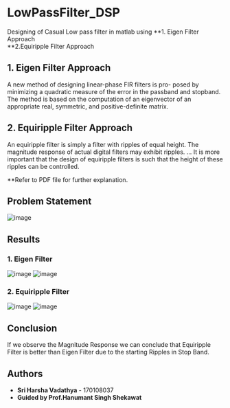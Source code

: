 # LowPassFilter_DSP
Designing of Casual Low pass filter in matlab using 
**1. Eigen Filter Approach  
**2.Equiripple Filter Approach 



## 1. Eigen Filter Approach 
A new method of designing linear-phase FIR filters is pro- posed by minimizing a quadratic measure of the error in the passband and stopband. The method is based on the computation of an eigenvector of an appropriate real, symmetric, and positive-definite matrix.
## 2. Equiripple Filter Approach 
An equiripple filter is simply a filter with ripples of equal height. The magnitude response of actual digital filters may exhibit ripples. ... It is more important that the design of equiripple filters is such that the height of these ripples can be controlled.

**Refer to PDF file for further explanation.

## Problem Statement
![image](https://user-images.githubusercontent.com/39313541/88342348-d60bbc00-cd5c-11ea-8a00-b3abcbaa6361.png)

## Results

### 1. Eigen Filter
![image](https://user-images.githubusercontent.com/39313541/88342530-2f73eb00-cd5d-11ea-97ab-1cbeb4901574.png)
![image](https://user-images.githubusercontent.com/39313541/88342630-5af6d580-cd5d-11ea-966d-013bff4db0f4.png)

### 2. Equiripple Filter  
![image](https://user-images.githubusercontent.com/39313541/88342728-91345500-cd5d-11ea-8a9b-fe1cbcc6fd5b.png)
![image](https://user-images.githubusercontent.com/39313541/88342781-b3c66e00-cd5d-11ea-9747-7449ca022450.png)

## Conclusion
If we observe the Magnitude Response we can conclude that Equiripple Filter is better than Eigen Filter due to the starting Ripples in Stop Band.

## Authors      
* **Sri Harsha Vadathya** - 170108037
* **Guided by Prof.Hanumant Singh Shekawat**
